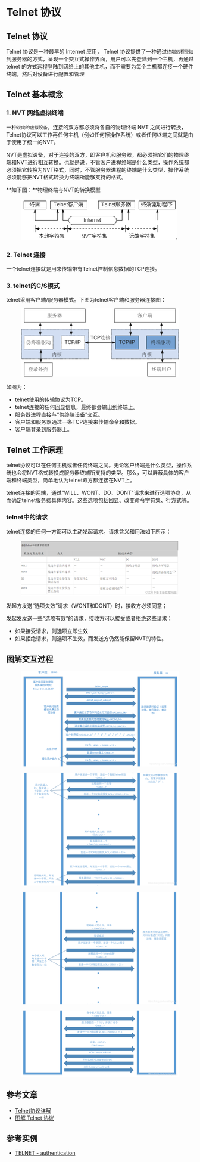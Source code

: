 # Telnet 协议

## Telnet 协议

Telnet 协议是一种最早的 Internet 应用， Telnet 协议提供了一种通过`终端远程登陆`到服务器的方式，呈现一个交互式操作界面，用户可以先登陆到一个主机，再通过 telnet 的方式远程登陆到网络上的其他主机，而不需要为每个主机都连接一个硬件终端，然后对设备进行配置和管理

## Telnet 基本概念

### 1. NVT 网络虚拟终端

一种`双向的虚拟设备`，连接的双方都必须将各自的物理终端 NVT 之间进行转换，Telnet协议可以工作再任何主机（例如任何擦操作系统）或者任何终端之间就是由于使用了统一的NVT。

NVT是虚拟设备，对于连接的双方，即客户机和服务器，都必须把它们的物理终端和NVT进行相互转换。也就是说，不管客户进程终端是什么类型，操作系统都必须把它转换为NVT格式，同时，不管服务器进程的终端是什么类型，操作系统必须能够把NVT格式转换为终端所能够支持的格式。

\*\*如下图：\*\*物理终端与NVT的转换模型

<figure><img src="../../.gitbook/assets/Telnet.png" alt=""><figcaption></figcaption></figure>

### 2. Telnet 连接

一个telnet连接就是用来传输带有Telnet控制信息数据的TCP连接。

### 3. telnet的C/S模式

telnet采用客户端/服务器模式。下图为telnet客户端和服务器连接图：

<figure><img src="../../.gitbook/assets/Telnet1.png" alt=""><figcaption></figcaption></figure>

如图为：

* telnet使用的传输协议为TCP。
* telnet连接的任何回显信息，最终都会输出到终端上。
* 服务器进程直接与“伪终端设备”交互。
* 客户端和服务器通过一条TCP连接来传输命令和数据。
* 客户端登录到服务器上。

## Telnet 工作原理

telnet协议可以在任何主机或者任何终端之间。无论客户终端是什么类型，操作系统也会将NVT格式转换成服务器终端所支持的类型。那么，可以屏蔽具体的客户端和终端类型，简单地认为telnet双方都连接在NVT上。

telnet连接的两端，通过"WILL、WONT、DO、DONT"请求来进行选项协商，从而确定telnet服务费具体内容。这些选项包括回显、改变命令字符集、行方式等。

### telnet中的请求

telnet连接的任何一方都可以主动发起请求。请求含义和用法如下所示：

<figure><img src="../../.gitbook/assets/Telnet2.png" alt=""><figcaption></figcaption></figure>

发起方发送“选项失效”请求（WONT和DONT）时，接收方必须同意；

发起发发送一些“选项有效”的请求，接收方可以接受或者拒绝这些请求；

* 如果接受请求，则选项立即生效
* 如果拒绝请求，则选项不生效，而发送方仍然能保留NVT的特性。

## 图解交互过程

<figure><img src="../../.gitbook/assets/Telnet3.png" alt=""><figcaption></figcaption></figure>

<figure><img src="../../.gitbook/assets/Telnet4.png" alt=""><figcaption></figcaption></figure>

<figure><img src="../../.gitbook/assets/Telnet5.png" alt=""><figcaption></figcaption></figure>

<figure><img src="../../.gitbook/assets/Telnet6.png" alt=""><figcaption></figcaption></figure>

## 参考文章

* [Telnet协议详解](https://blog.csdn.net/m0\_52165864/article/details/126894004?ops\_request\_misc=%257B%2522request%255Fid%2522%253A%2522167282888016800213010770%2522%252C%2522scm%2522%253A%252220140713.130102334..%2522%257D\&request\_id=167282888016800213010770\&biz\_id=0\&utm\_medium=distribute.pc\_search\_result.none-task-blog-2\~all\~sobaiduend\~default-1-126894004-null-null.142^v68^pc\_rank\_34\_queryrelevant25,201^v4^add\_ask,213^v2^t3\_control1\&utm\_term=TELNET%20%E5%8D%8F%E8%AE%AE\&spm=1018.2226.3001.4187)
* [图解 Telnet 协议](https://blog.csdn.net/zryoo\_k/article/details/93036016?spm=1001.2101.3001.6650.1\&utm\_medium=distribute.pc\_relevant.none-task-blog-2%7Edefault%7ECTRLIST%7ERate-1-93036016-blog-126894004.pc\_relevant\_default\&depth\_1-utm\_source=distribute.pc\_relevant.none-task-blog-2%7Edefault%7ECTRLIST%7ERate-1-93036016-blog-126894004.pc\_relevant\_default\&utm\_relevant\_index=2)

## 参考实例

* [TELNET - authentication](https://www.yuque.com/gulujili/utxn4o/yyyqu9v5ia2mg26i)
